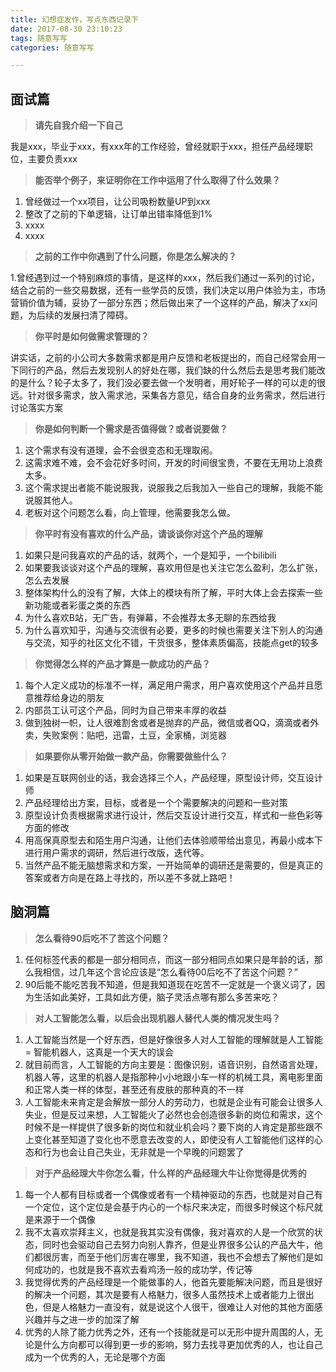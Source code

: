 ```yaml
---
title: 幻想症发作，写点东西记录下
date: 2017-08-30 23:10:23
tags: 随意写写
categories: 随意写写

---
```


## 面试篇

> **请先自我介绍一下自己**

我是xxx，毕业于xxx，有xxx年的工作经验，曾经就职于xxx，担任产品经理职位，主要负责xxx

> **能否举个例子，来证明你在工作中运用了什么取得了什么效果？**

1. 曾经做过一个xx项目，让公司吸粉数量UP到xxx
2. 整改了之前的下单逻辑，让订单出错率降低到1%
3. xxxx
4. xxxx

<!--more-->

> **之前的工作中你遇到了什么问题，你是怎么解决的？**

1.曾经遇到过一个特别麻烦的事情，是这样的xxx，然后我们通过一系列的讨论，结合之前的一些交易数据，还有一些学员的反馈，我们决定以用户体验为主，市场营销价值为辅，妥协了一部分东西；然后做出来了一个这样的产品，解决了xx问题，为后续的发展扫清了障碍。

> **你平时是如何做需求管理的？**

讲实话，之前的小公司大多数需求都是用户反馈和老板提出的，而自己经常会用一下同行的产品，然后去发现别人的好处在哪，我们缺的什么然后去是思考我们能改的是什么？轮子太多了，我们没必要去做一个发明者，用好轮子一样的可以走的很远。针对很多需求，放入需求池，采集各方意见，结合自身的业务需求，然后进行讨论落实方案

> **你是如何判断一个需求是否值得做？或者说要做？**

1. 这个需求有没有道理，会不会很变态和无理取闹。
2. 这需求难不难，会不会花好多时间，开发的时间很宝贵，不要在无用功上浪费太多。
3. 这个需求提出者能不能说服我，说服我之后我加入一些自己的理解，我能不能说服其他人。
4. 老板对这个问题怎么看，向上管理，他需要我怎么做。

> **你平时有没有喜欢的什么产品，请谈谈你对这个产品的理解**

1. 如果只是问我喜欢的产品的话，就两个，一个是知乎，一个bilibili
2. 如果要我谈谈对这个产品的理解，喜欢用但是也关注它怎么盈利，怎么扩张，怎么去发展
3. 整体架构什么的没有了解，大体上的模块有所了解，平时大体上会去探索一些新功能或者彩蛋之类的东西
4. 为什么喜欢B站，无广告，有弹幕，不会推荐太多无聊的东西给我
5. 为什么喜欢知乎，沟通与交流很有必要，更多的时候也需要关注下别人的沟通与交流，知乎的社区文化不错，干货很多，整体素质偏高，技能点get的较多

> **你觉得怎么样的产品才算是一款成功的产品？**

1. 每个人定义成功的标准不一样，满足用户需求，用户喜欢使用这个产品并且愿意推荐给身边的朋友
2. 内部员工认可这个产品，同时为自己带来丰厚的收益
3. 做到独树一帜，让人很难割舍或者是抛弃的产品，微信或者QQ，滴滴或者外卖，失败案例：贴吧，迅雷，土豆，全家桶，浏览器

> **如果要你从零开始做一款产品，你需要做些什么？**

1. 如果是互联网创业的话，我会选择三个人，产品经理，原型设计师，交互设计师
2. 产品经理给出方案，目标，或者是一个个需要解决的问题和一些对策
3. 原型设计负责根据需求进行设计，然后交互设计进行交互，样式和一些色彩等方面的修改
4. 用高保真原型去和陌生用户沟通，让他们去体验顺带给出意见，再最小成本下进行用户需求的调研，然后进行改版，迭代等。
5. 当然产品不能无脑想需求和方案，一开始简单的调研还是需要的，但是真正的答案或者方向是在路上寻找的，所以差不多就上路吧！

## 脑洞篇

> **怎么看待90后吃不了苦这个问题？**

1. 任何标签代表的都是一部分相同点，而这一部分相同点如果只是年龄的话，那么我相信，过几年这个言论应该是“怎么看待00后吃不了苦这个问题？”
2. 90后能不能吃苦我不知道，但是我知道现在吃苦不一定就是一个褒义词了，因为生活如此美好，工具如此方便，脑子灵活点哪有那么多苦来吃？

> **对人工智能怎么看，以后会出现机器人替代人类的情况发生吗？**

1. 人工智能当然是一个好东西，但是好像很多人对人工智能的理解就是人工智能 = 智能机器人，这真是一个天大的误会
2. 就目前而言，人工智能的方向主要是：图像识别，语音识别，自然语言处理，机器人等，这里的机器人是指那种小小地跟小车一样的机械工具，离电影里面和正常人类一样的体型，甚至还有皮肤的那种真的不一样
3. 人工智能未来肯定是会解放一部分人的劳动力，也就是企业有可能会让很多人失业，但是反过来想，人工智能火了必然也会创造很多新的岗位和需求，这个时候不是一样提供了很多新的岗位和就业机会吗？要下岗的人肯定是那些跟不上变化甚至知道了变化也不愿意去改变的人，即使没有人工智能他们这样的心态和行为也会让自己失业，无非就是一个早晚的问题罢了

> **对于产品经理大牛你怎么看，什么样的产品经理大牛让你觉得是优秀的**

1. 每一个人都有目标或者一个偶像或者有一个精神驱动的东西，也就是对自己有一个定位，这个定位是会基于内心的一个标尺来决定，而很多时候这个标尺就是来源于一个偶像
2. 我不太喜欢崇拜主义，也就是我其实没有偶像，我对喜欢的人是一个欣赏的状态，同时也会驱动自己去努力向别人靠齐，但是业界很多公认的产品大牛，他们都很厉害，而至于他们厉害在哪里，我不知道，我也不会想去了解他们是如何成功的，也就是我不喜欢去看鸡汤一般的成功学，传记等
3. 我觉得优秀的产品经理是一个能做事的人，他首先要能解决问题，而且是很好的解决一个问题，其次是要有人格魅力，很多人虽然技术上或者能力上很出色，但是人格魅力一直没有，就是说这个人很干，很难让人对他的其他方面感兴趣并与之进一步的加深了解
4. 优秀的人除了能力优秀之外，还有一个技能就是可以无形中提升周围的人，无论是什么方向都可以得到更一步的影响，努力去找寻更加优秀的人，也让自己成为一个优秀的人，无论是哪个方面
